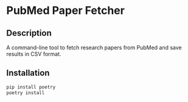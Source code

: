 # PubMed Paper Fetcher

## Description
A command-line tool to fetch research papers from PubMed and save results in CSV format.

## Installation
```sh
pip install poetry
poetry install
